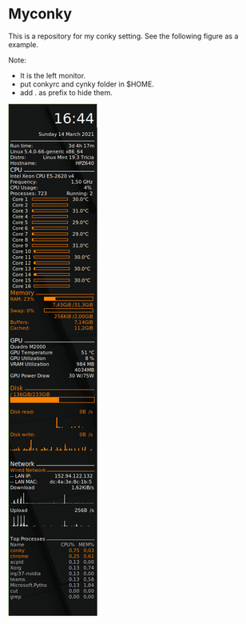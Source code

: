 # Myconky
This is a repository for my conky setting.
See the following figure as a example. 

Note: 

- It is the left monitor.
- put conkyrc and cynky folder in $HOME.
- add . as prefix to hide them.

![Desktop figure](Screenshot.png)

